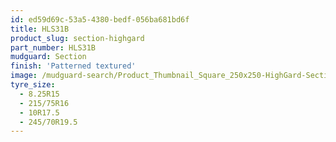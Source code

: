 ```yaml
---
id: ed59d69c-53a5-4380-bedf-056ba681bd6f
title: HLS31B
product_slug: section-highgard
part_number: HLS31B
mudguard: Section
finish: 'Patterned textured'
image: /mudguard-search/Product_Thumbnail_Square_250x250-HighGard-Section.jpg
tyre_size:
  - 8.25R15
  - 215/75R16
  - 10R17.5
  - 245/70R19.5
---
```

